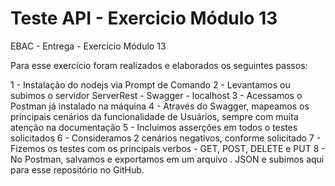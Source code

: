 # Teste API - Exercicio Módulo 13
EBAC - Entrega - Exercício Módulo 13

Para esse exercício foram realizados e elaborados os seguintes passos:

1 - Instalação do nodejs via Prompt de Comando
2 - Levantamos ou subimos o servidor ServerRest - Swagger - localhost
3 - Acessamos o Postman já instalado na máquina
4 - Através do Swagger, mapeamos os principais cenários da funcionalidade de Usuários, sempre com muita atenção na documentação
5 - Incluimos asserções em todos o testes solicitados
6 - Consideramos 2 cenários negativos, conforme solicitado
7 - Fizemos os testes com os principais verbos - GET, POST, DELETE e PUT
8 - No Postman, salvamos e exportamos em um arquivo . JSON e subimos aqui para esse repositório no GitHub.





